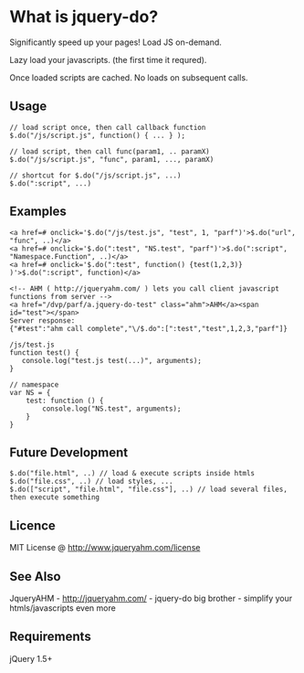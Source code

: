 # What is jquery-do?

Significantly speed up your pages! Load JS on-demand.

Lazy load your javascripts. (the first time it requred).

Once loaded scripts are cached. No loads on subsequent calls.

## Usage
    // load script once, then call callback function
    $.do("/js/script.js", function() { ... } );

    // load script, then call func(param1, .. paramX)
    $.do("/js/script.js", "func", param1, ..., paramX)

    // shortcut for $.do("/js/script.js", ...)
    $.do(":script", ...)

## Examples
    <a href=# onclick='$.do("/js/test.js", "test", 1, "parf")'>$.do("url", "func", ..)</a>
    <a href=# onclick='$.do(":test", "NS.test", "parf")'>$.do(":script", "Namespace.Function", ..)</a>
    <a href=# onclick='$.do(":test", function() {test(1,2,3)} )'>$.do(":script", function)</a>

    <!-- AHM ( http://jqueryahm.com/ ) lets you call client javascript functions from server -->
    <a href="/dvp/parf/a.jquery-do-test" class="ahm">AHM</a><span id="test"></span>
    Server response:
    {"#test":"ahm call complete","\/$.do":[":test","test",1,2,3,"parf"]}

    /js/test.js
    function test() {
       console.log("test.js test(...)", arguments);
    }

    // namespace
    var NS = { 
        test: function () {
            console.log("NS.test", arguments);
        }
    }

## Future Development
    $.do("file.html", ..) // load & execute scripts inside htmls
    $.do("file.css", ..) // load styles, ...
    $.do(["script", "file.html", "file.css"], ..) // load several files, then execute something

## Licence
MIT License @ http://www.jqueryahm.com/license

## See Also
JqueryAHM - http://jqueryahm.com/ - jquery-do big brother - simplify your htmls/javascripts even more

## Requirements
jQuery 1.5+
